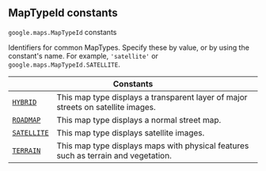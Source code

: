 
<devsite-heading text=" MapTypeId constants" for="MapTypeId" level="h2" link="" toc="" back-to-top=""><h2 id="MapTypeId" is-upgraded="">MapTypeId constants</h2></devsite-heading>
<p>
<code translate="no" dir="ltr"><span itemprop="path">google.maps</span>.<span itemprop="name">MapTypeId</span></code>
constants
</p>
<p>Identifiers for common MapTypes. Specify these by value, or by using the constant's name. For example, <code translate="no" dir="ltr">'satellite'</code> or <code translate="no" dir="ltr">google.maps.MapTypeId.SATELLITE</code>.</p>
<div class="devsite-table-wrapper"><table class="constants responsive" summary="MapTypeId constants">
<thead>
<tr><th colspan="2">Constants</th>
</tr></thead>
<tbody>
<tr id="MapTypeId.HYBRID">
<td itemprop="property"><code translate="no" dir="ltr"><a class="secret-link" href="#MapTypeId.HYBRID"><span>HYBRID</span></a></code></td>
<td>This map type displays a transparent layer of major streets on satellite images.</td>
</tr>
<tr id="MapTypeId.ROADMAP">
<td itemprop="property"><code translate="no" dir="ltr"><a class="secret-link" href="#MapTypeId.ROADMAP"><span>ROADMAP</span></a></code></td>
<td>This map type displays a normal street map.</td>
</tr>
<tr id="MapTypeId.SATELLITE">
<td itemprop="property"><code translate="no" dir="ltr"><a class="secret-link" href="#MapTypeId.SATELLITE"><span>SATELLITE</span></a></code></td>
<td>This map type displays satellite images.</td>
</tr>
<tr id="MapTypeId.TERRAIN">
<td itemprop="property"><code translate="no" dir="ltr"><a class="secret-link" href="#MapTypeId.TERRAIN"><span>TERRAIN</span></a></code></td>
<td>This map type displays maps with physical features such as terrain and vegetation.</td>
</tr>
</tbody>
</table></div>
